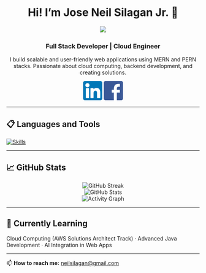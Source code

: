 <h1 align="center">Hi! I’m Jose Neil Silagan Jr. 👋</h1>
<p align="center"><img src="https://media.giphy.com/media/5Q23ud6ggGwV9WgtPy/giphy.gif" width="700"/></p>
<h3 align="center">Full Stack Developer | Cloud Engineer</h3>

<p align="center">
I build scalable and user-friendly web applications using MERN and PERN stacks.  
Passionate about cloud computing, backend development, and creating solutions.
</p>

<p align="center">
  <a href="https://www.linkedin.com/in/joseneilsilaganjr/"><img src="https://raw.githubusercontent.com/ArjTheProgrammer/ArjTheProgrammer/main/images/linkedin.png" alt="LinkedIn" width="50"/></a>
  <a href="https://www.facebook.com/silaganrj/"><img src="https://raw.githubusercontent.com/ArjTheProgrammer/ArjTheProgrammer/main/images/facebook.png" alt="Facebook" width="50"/></a>
</p>

---

## 📋 Languages and Tools

[![Skills](https://go-skill-icons.vercel.app/api/icons?i=java,py,js,html,css,mongodb,react,nodejs,zustand,tailwindcss,shadcn,express,fastapi,spring,postgresql,firebase,powershell,linux,azure,aws,git,github)](https://skillicons.dev)

---

## 📈 GitHub Stats

<div align="center">
  
  ![GitHub Streak](https://streak-stats.demolab.com?user=ArjTheProgrammer&theme=dark&hide_border=false&border_radius=5)  
  ![GitHub Stats](https://github-readme-stats.vercel.app/api?username=ArjTheProgrammer&show_icons=true&theme=dark)  
  ![Activity Graph](https://github-readme-activity-graph.vercel.app/graph?username=ArjTheProgrammer&theme=high-contrast)

</div>

---

## 🚀 Currently Learning
Cloud Computing (AWS Solutions Architect Track) · Advanced Java Development · AI Integration in Web Apps  

---

📫 **How to reach me:** [neilsilagan@gmail.com](mailto:neilsilagan@gmail.com)
